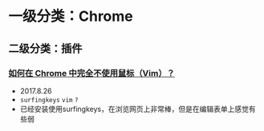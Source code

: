 # 一级分类：Chrome 

## 二级分类：插件

### [如何在 Chrome 中完全不使用鼠标（Vim）？](https://github.com/ziwenxie/snippet/blob/master/chrome/vim-surfingkeys.md)

- 2017.8.26
- `surfingkeys` `vim` `?`
- 已经安装使用surfingkeys，在浏览网页上非常棒，但是在编辑表单上感觉有些弱



